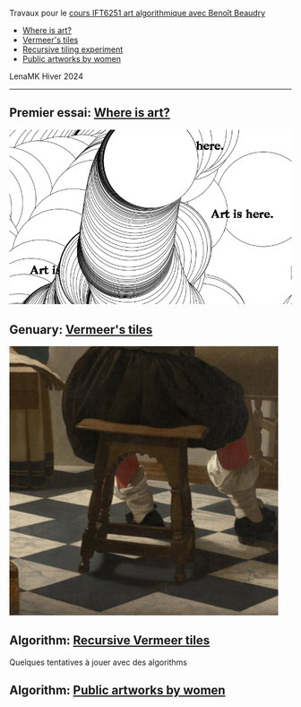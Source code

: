 
Travaux pour le [cours IFT6251 art algorithmique avec Benoît Beaudry](https://github.com/rethread-studio/algorithmic-art-course)


* [Where is art?](#where-is-art)
* [Vermeer's tiles](#genuary)
* [Recursive tiling experiment](#algo)
* [Public artworks by women](#MONA)

LenaMK Hiver 2024

---


##  <a name='where-is-art'></a>Premier essai: [Where is art?](./where-is-art/)

![Capture d'écran du processus de création](./img/artIs.png)


##  <a name='genuary'></a>Genuary: [Vermeer's tiles](./vermeer/)

![Capture d'écran du processus de création](./img/vermeer.gif)

##  <a name='algo'></a>Algorithm: [Recursive Vermeer tiles](./tiling/)
Quelques tentatives à jouer avec des algorithms


##  <a name='MONA'></a>Algorithm: [Public artworks by women](./artistes-femmes-MONA/)


